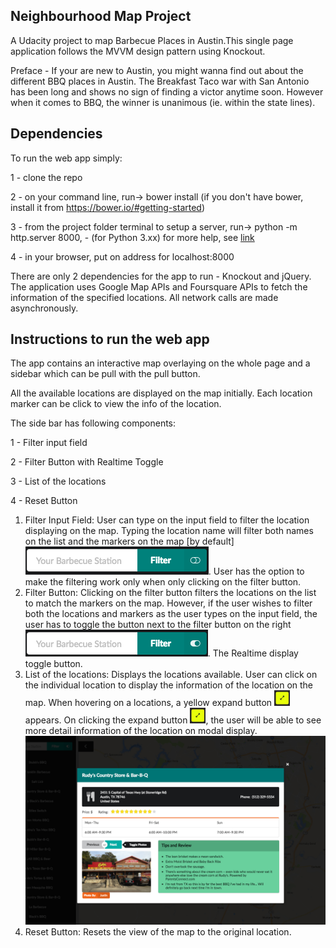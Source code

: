 ## Neighbourhood Map Project

A Udacity project to map Barbecue Places in Austin.This single page application follows the MVVM design pattern using Knockout.

Preface - If your are new to Austin, you might wanna find out about the different BBQ places in Austin. The Breakfast Taco war with San Antonio has been long and shows no sign of finding a victor anytime soon. However when it comes to BBQ, the winner is unanimous (ie. within the state lines).


## Dependencies
To run the web app simply:

1 - clone the repo

2 - on your command line, run-> bower install
    (if you don't have bower, install it from https://bower.io/#getting-started)

3 - from the project folder terminal to setup a server, run-> python -m http.server 8000, - (for Python 3.xx)
  for more help, see [link](https://developer.mozilla.org/en-US/docs/Learn/Common_questions/set_up_a_local_testing_server)

4 - in your browser, put on address for localhost:8000

There are only 2 dependencies for the app to run - Knockout and jQuery. The application uses Google Map APIs and Foursquare APIs to fetch the information of the specified locations. All network calls are made asynchronously.

## Instructions to run the web app
The app contains an interactive map overlaying on the whole page and a sidebar which can be pull with the pull button.

All the available locations are displayed on the map initially. Each location marker can be click to view the info of the location.

The side bar has following components:

1 - Filter input field

2 - Filter Button with Realtime Toggle

3 - List of the locations

4 - Reset Button



1. Filter Input Field: User can type on the input field to filter the location displaying on the map. Typing the location name will filter both names on the list and the markers on the map [by default] ![](https://github.com/graidai/udacity-neighbour-project/blob/master/static/filterToggleOff.png). User has the option to make the filtering work only when only clicking on the filter button.
2. Filter Button: Clicking on the filter button filters the locations on the list to match the markers on the map. However, if the user wishes to filter both the locations and markers as the user types on the input field, the user has to toggle the button next to the filter button on the right <img src='https://github.com/graidai/udacity-neighbour-project/blob/master/static/filterToggleOn.png'/>. The Realtime display toggle button.
3. List of the locations: Displays the locations available. User can click on the individual location to display the information of the location on the map. When hovering on a locations, a yellow expand button <img src='https://github.com/graidai/udacity-neighbour-project/blob/master/static/yellowBtn.png' width='25' height='25'/> appears. On clicking the expand button <img src='https://github.com/graidai/udacity-neighbour-project/blob/master/static/yellowBtn.png' width='25' height='25'/>, the user will be able to see more detail information of the location on modal display.
![](https://github.com/graidai/udacity-neighbour-project/blob/master/static/modal.png)
4. Reset Button: Resets the view of the map to the original location.
